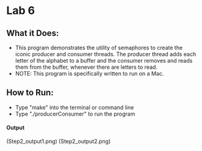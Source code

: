# Lab 6

## What it Does:
* This program demonstrates the utility of semaphores to create the
iconic producer and consumer threads. The producer thread adds each 
letter of the alphabet to a buffer and the consumer removes and reads
them from the buffer, whenever there are letters to read. 
* NOTE: This program is specifically written to run on a Mac.

## How to Run:
* Type "make" into the terminal or command line
* Type "./producerConsumer" to run the program

#### Output
(Step2_output1.png)
(Step2_output2.png)